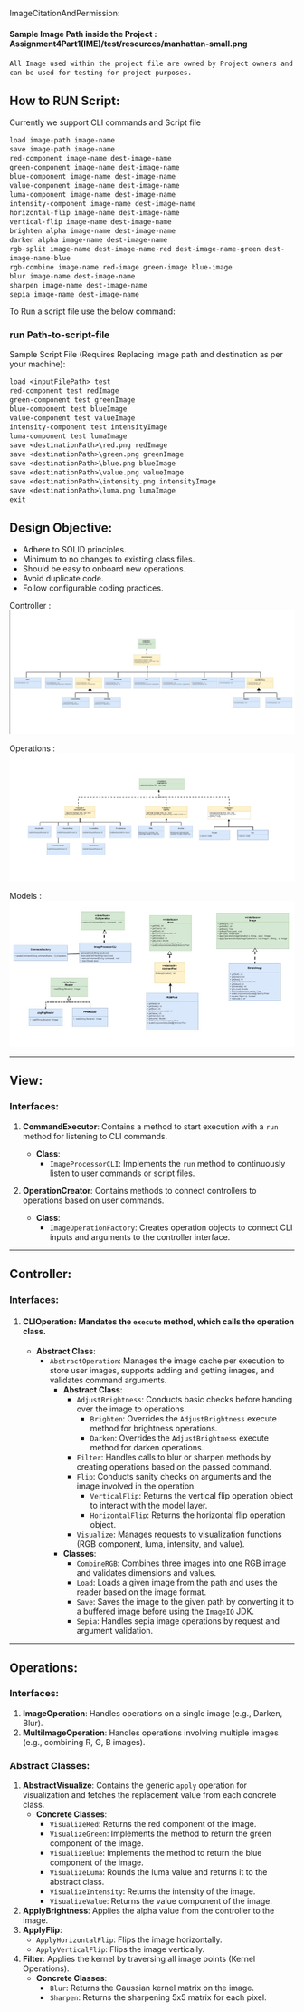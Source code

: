 ImageCitationAndPermission: 
    
#### Sample Image Path inside the Project : **Assignment4Part1(IME)/test/resources/manhattan-small.png**

    All Image used within the project file are owned by Project owners and can be used for testing for project purposes.


<h2>How to RUN Script:</h2>

Currently we support CLI commands and Script file

    load image-path image-name  
    save image-path image-name  
    red-component image-name dest-image-name  
    green-component image-name dest-image-name  
    blue-component image-name dest-image-name  
    value-component image-name dest-image-name  
    luma-component image-name dest-image-name  
    intensity-component image-name dest-image-name  
    horizontal-flip image-name dest-image-name  
    vertical-flip image-name dest-image-name  
    brighten alpha image-name dest-image-name 
    darken alpha image-name dest-image-name 
    rgb-split image-name dest-image-name-red dest-image-name-green dest-image-name-blue  
    rgb-combine image-name red-image green-image blue-image  
    blur image-name dest-image-name  
    sharpen image-name dest-image-name  
    sepia image-name dest-image-name  

To Run a script file use the below command:
<p><h3> run Path-to-script-file</h3>

Sample Script File (Requires Replacing Image path and destination as per your machine):

    load <inputFilePath> test
    red-component test redImage
    green-component test greenImage
    blue-component test blueImage
    value-component test valueImage
    intensity-component test intensityImage
    luma-component test lumaImage
    save <destinationPath>\red.png redImage
    save <destinationPath>\green.png greenImage
    save <destinationPath>\blue.png blueImage
    save <destinationPath>\value.png valueImage
    save <destinationPath>\intensity.png intensityImage
    save <destinationPath>\luma.png lumaImage
    exit

## Design Objective:

- Adhere to SOLID principles.
- Minimum to no changes to existing class files.
- Should be easy to onboard new operations.
- Avoid duplicate code.
- Follow configurable coding practices.

Controller :
![ClassDiagram](controller.jpg)

Operations :
![ClassDiagram](model.jpg)

Models :
![ClassDiagram](models.jpg)


---

## View:

### Interfaces:

1. **CommandExecutor**: Contains a method to start execution with a `run` method for listening to CLI commands.
    - **Class**:
        - `ImageProcessorCLI`: Implements the `run` method to continuously listen to user commands or script files.

2. **OperationCreator**: Contains methods to connect controllers to operations based on user commands.
    - **Class**:
        - `ImageOperationFactory`: Creates operation objects to connect CLI inputs and arguments to the controller interface.

---

## Controller:

### Interfaces:


1. #### **CLIOperation**: Mandates the `execute` method, which calls the operation class.
    - **Abstract Class**:
        - `AbstractOperation`: Manages the image cache per execution to store user images, supports adding and getting images, and validates command arguments.
            - **Abstract Class**:
                - `AdjustBrightness`: Conducts basic checks before handing over the image to operations.
                    - `Brighten`: Overrides the `AdjustBrightness` execute method for brightness operations.
                    - `Darken`: Overrides the `AdjustBrightness` execute method for darken operations.
                - `Filter`: Handles calls to blur or sharpen methods by creating operations based on the passed command.
                - `Flip`: Conducts sanity checks on arguments and the image involved in the operation.
                    - `VerticalFlip`: Returns the vertical flip operation object to interact with the model layer.
                    - `HorizontalFlip`: Returns the horizontal flip operation object.
                - `Visualize`: Manages requests to visualization functions (RGB component, luma, intensity, and value).
            - **Classes**:
                - `CombineRGB`: Combines three images into one RGB image and validates dimensions and values.
                - `Load`: Loads a given image from the path and uses the reader based on the image format.
                - `Save`: Saves the image to the given path by converting it to a buffered image before using the `ImageIO` JDK.
                - `Sepia`: Handles sepia image operations by request and argument validation.

---

## Operations:

### Interfaces:

1. **ImageOperation**: Handles operations on a single image (e.g., Darken, Blur).
2. **MultiImageOperation**: Handles operations involving multiple images (e.g., combining R, G, B images).

### Abstract Classes:

1. **AbstractVisualize**: Contains the generic `apply` operation for visualization and fetches the replacement value from each concrete class.
    - **Concrete Classes**:
        - `VisualizeRed`: Returns the red component of the image.
        - `VisualizeGreen`: Implements the method to return the green component of the image.
        - `VisualizeBlue`: Implements the method to return the blue component of the image.
        - `VisualizeLuma`: Rounds the luma value and returns it to the abstract class.
        - `VisualizeIntensity`: Returns the intensity of the image.
        - `VisualizeValue`: Returns the value component of the image.
2. **ApplyBrightness**: Applies the alpha value from the controller to the image.
3. **ApplyFlip**:
    - `ApplyHorizontalFlip`: Flips the image horizontally.
    - `ApplyVerticalFlip`: Flips the image vertically.
4. **Filter**: Applies the kernel by traversing all image points (Kernel Operations).
    - **Concrete Classes**:
        - `Blur`: Returns the Gaussian kernel matrix on the image.
        - `Sharpen`: Returns the sharpening 5x5 matrix for each pixel.




